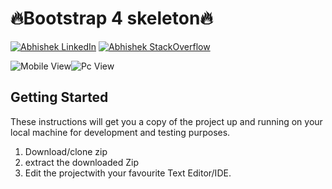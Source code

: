 # 🔥Bootstrap 4 skeleton🔥  

 [![Abhishek LinkedIn](https://img.shields.io/badge/Abhishek-LinkedIn-blue.svg?style=for-the-badge)](https://www.linkedin.com/in/abhishek-bhardwaj-b16764166) [![Abhishek StackOverflow](https://img.shields.io/badge/Abhishek-StackOverflow-orange.svg?style=for-the-badge)](https://stackoverflow.com/users/6870223/abhi?tab=profile)

 ![Mobile View](https://media.giphy.com/media/hqaHLIlp5wuBnuE0fG/giphy.gif)![Pc View](https://media.giphy.com/media/LmmKdvt12RQFJNs8a9/giphy.gif)

 ## Getting Started

These instructions will get you a copy of the project up and running on your local machine for development and testing purposes.


1. Download/clone zip
2. extract the downloaded Zip
3. Edit the projectwith your favourite Text Editor/IDE. 

